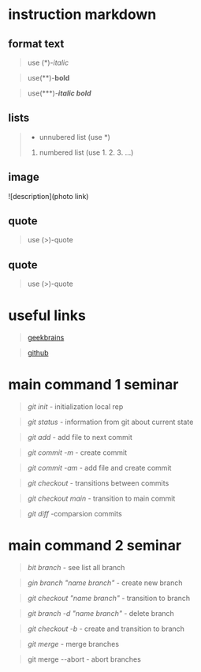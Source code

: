 # instruction markdown

## format text

> use (*)-*italic*

>use(**)-**bold**

>use(***)-***italic bold***

## lists

> * unnubered list (use *)
> 1. numbered list (use 1. 2. 3. ...)

## image

![description](photo link)

## quote

> use (>)-quote

## quote

> use (>)-quote

# useful links

>[geekbrains](https://gb.ru/)

> [github](https://github.com/)

# main command 1 seminar

>*git init* - initialization local rep

>*git status* - information from git about current state

>*git add* - add file to next commit

>*git commit -m* - create commit

>*git commit -am* - add file and create commit

>*git checkout* - transitions between commits

>*git checkout main* - transition to main commit

>*git diff* -comparsion commits

# main command 2 seminar

>*bit branch* - see list all branch

>*gin branch "name branch"* - create new branch

>*git checkout "name branch"* - transition to branch

>*git branch -d "name branch"* - delete branch

>*git checkout -b* - create and transition to branch

>*git merge* - merge branches

>git merge --abort - abort branches

